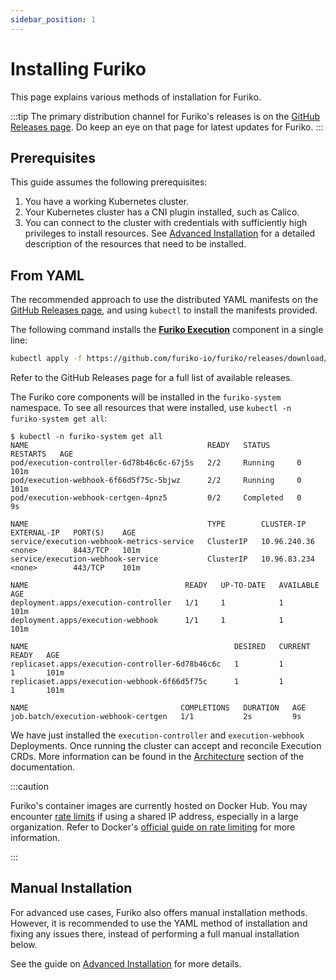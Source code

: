 ```yaml
---
sidebar_position: 1
---
```


# Installing Furiko

This page explains various methods of installation for Furiko.

:::tip
The primary distribution channel for Furiko's releases is on the [GitHub Releases page](https://github.com/furiko-io/furiko/releases). Do keep an eye on that page for latest updates for Furiko.
:::

## Prerequisites

This guide assumes the following prerequisites:

1. You have a working Kubernetes cluster.
2. Your Kubernetes cluster has a CNI plugin installed, such as Calico.
3. You can connect to the cluster with credentials with sufficiently high privileges to install resources. See [Advanced Installation](./advanced-installation.md) for a detailed description of the resources that need to be installed.

## From YAML

The recommended approach to use the distributed YAML manifests on the [GitHub Releases page](https://github.com/furiko-io/furiko/releases), and using `kubectl` to install the manifests provided.

The following command installs the [**Furiko Execution**](../execution/concepts.md) component in a single line:

<!-- TODO(irvinlim): We may need to synchronize the following command with the current latest stable release. -->

```sh
kubectl apply -f https://github.com/furiko-io/furiko/releases/download/v0.2.0/furiko-execution.yaml
```

Refer to the GitHub Releases page for a full list of available releases.

The Furiko core components will be installed in the `furiko-system` namespace. To see all resources that were installed, use `kubectl -n furiko-system get all`:

```{.optional-language-as-class .no-copy}
$ kubectl -n furiko-system get all
NAME                                        READY   STATUS      RESTARTS   AGE
pod/execution-controller-6d78b46c6c-67j5s   2/2     Running     0          101m
pod/execution-webhook-6f66d5f75c-5bjwz      2/2     Running     0          101m
pod/execution-webhook-certgen-4pnz5         0/2     Completed   0          9s

NAME                                        TYPE        CLUSTER-IP     EXTERNAL-IP   PORT(S)    AGE
service/execution-webhook-metrics-service   ClusterIP   10.96.240.36   <none>        8443/TCP   101m
service/execution-webhook-service           ClusterIP   10.96.83.234   <none>        443/TCP    101m

NAME                                   READY   UP-TO-DATE   AVAILABLE   AGE
deployment.apps/execution-controller   1/1     1            1           101m
deployment.apps/execution-webhook      1/1     1            1           101m

NAME                                              DESIRED   CURRENT   READY   AGE
replicaset.apps/execution-controller-6d78b46c6c   1         1         1       101m
replicaset.apps/execution-webhook-6f66d5f75c      1         1         1       101m

NAME                                  COMPLETIONS   DURATION   AGE
job.batch/execution-webhook-certgen   1/1           2s         9s
```

We have just installed the `execution-controller` and `execution-webhook` Deployments. Once running the cluster can accept and reconcile Execution CRDs. More information can be found in the [Architecture](../development/architecture/index.md) section of the documentation.

:::caution

Furiko's container images are currently hosted on Docker Hub. You may encounter [rate limits](https://www.docker.com/increase-rate-limits/) if using a shared IP address, especially in a large organization. Refer to Docker's [official guide on rate limiting](https://docs.docker.com/docker-hub/download-rate-limit/) for more information.

:::

## Manual Installation

For advanced use cases, Furiko also offers manual installation methods. However, it is recommended to use the YAML method of installation and fixing any issues there, instead of performing a full manual installation below.

See the guide on [Advanced Installation](./advanced-installation.md) for more details.
